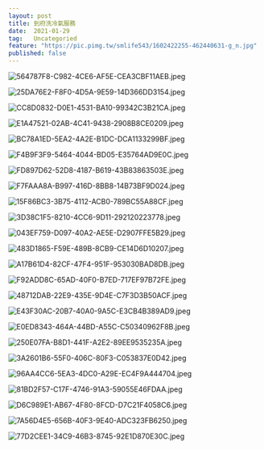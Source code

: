 ```yaml
---
layout: post
title: 到府洗冷氣服務
date:  2021-01-29
tag:   Uncategoried
feature: "https://pic.pimg.tw/smlife543/1602422255-462440631-g_n.jpg"
published: false 
---
```

<p><img alt="564787F8-C982-4CE6-AF5E-CEA3CBF11AEB.jpeg" src="https://pic.pimg.tw/smlife543/1602422255-462440631-g_n.jpg" title="564787F8-C982-4CE6-AF5E-CEA3CBF11AEB.jpeg"></p>

<p><img alt="25DA76E2-F8F0-4D5A-9E59-14D366DD3154.jpeg" src="https://pic.pimg.tw/smlife543/1602422256-3505201888-g_n.jpg" title="25DA76E2-F8F0-4D5A-9E59-14D366DD3154.jpeg"></p>

<p><img alt="CC8D0832-D0E1-4531-BA10-99342C3B21CA.jpeg" src="https://pic.pimg.tw/smlife543/1602422262-3981050739-g_n.jpg" title="CC8D0832-D0E1-4531-BA10-99342C3B21CA.jpeg"></p>

<p><img alt="E1A47521-02AB-4C41-9438-2908B8CE0209.jpeg" src="https://pic.pimg.tw/smlife543/1602422263-853941766-g_n.jpg" title="E1A47521-02AB-4C41-9438-2908B8CE0209.jpeg"></p>

<p><img alt="BC78A1ED-5EA2-4A2E-B1DC-DCA1133299BF.jpeg" src="https://pic.pimg.tw/smlife543/1602422268-522824792-g_n.jpg" title="BC78A1ED-5EA2-4A2E-B1DC-DCA1133299BF.jpeg"></p>

<p><img alt="F4B9F3F9-5464-4044-BD05-E35764AD9E0C.jpeg" src="https://pic.pimg.tw/smlife543/1602422269-315455659-g_n.jpg" title="F4B9F3F9-5464-4044-BD05-E35764AD9E0C.jpeg"></p>

<p><img alt="FD897D62-52D8-4187-B619-43B83863503E.jpeg" src="https://pic.pimg.tw/smlife543/1602422275-2729985591-g_n.jpg" title="FD897D62-52D8-4187-B619-43B83863503E.jpeg"></p>

<p><img alt="F7FAAA8A-B997-416D-8BB8-14B73BF9D024.jpeg" src="https://pic.pimg.tw/smlife543/1602422276-4289596811-g_n.jpg" title="F7FAAA8A-B997-416D-8BB8-14B73BF9D024.jpeg"></p>

<p><img alt="15F86BC3-3B75-4112-ACB0-789BC55A88CF.jpeg" src="https://pic.pimg.tw/smlife543/1602422279-2625089603-g_n.jpg" title="15F86BC3-3B75-4112-ACB0-789BC55A88CF.jpeg"></p>

<p><img alt="3D38C1F5-8210-4CC6-9D11-292120223778.jpeg" src="https://pic.pimg.tw/smlife543/1602422281-683878139-g_n.jpg" title="3D38C1F5-8210-4CC6-9D11-292120223778.jpeg"></p>

<p><img alt="043EF759-D097-40A2-AE5E-D2907FFE5B29.jpeg" src="https://pic.pimg.tw/smlife543/1602422283-2432023947-g_n.jpg" title="043EF759-D097-40A2-AE5E-D2907FFE5B29.jpeg"></p>

<p><img alt="483D1865-F59E-489B-8CB9-CE14D6D10207.jpeg" src="https://pic.pimg.tw/smlife543/1602422287-470529282-g_n.jpg" title="483D1865-F59E-489B-8CB9-CE14D6D10207.jpeg"></p>

<p><img alt="A17B61D4-82CF-47F4-951F-953030BAD8DB.jpeg" src="https://pic.pimg.tw/smlife543/1602422288-12924562-g_n.jpg" title="A17B61D4-82CF-47F4-951F-953030BAD8DB.jpeg"></p>

<p><img alt="F92ADD8C-65AD-40F0-B7ED-717EF97B72FE.jpeg" src="https://pic.pimg.tw/smlife543/1602422293-4175520815-g_n.jpg" title="F92ADD8C-65AD-40F0-B7ED-717EF97B72FE.jpeg"></p>

<p><img alt="48712DAB-22E9-435E-9D4E-C7F3D3B50ACF.jpeg" src="https://pic.pimg.tw/smlife543/1602422295-3449306619-g_n.jpg" title="48712DAB-22E9-435E-9D4E-C7F3D3B50ACF.jpeg"></p>

<p><img alt="E43F30AC-20B7-40A0-9A5C-E3CB4B389AD9.jpeg" src="https://pic.pimg.tw/smlife543/1602422300-1125745128-g_n.jpg" title="E43F30AC-20B7-40A0-9A5C-E3CB4B389AD9.jpeg"></p>

<p><img alt="E0ED8343-464A-44BD-A55C-C50340962F8B.jpeg" src="https://pic.pimg.tw/smlife543/1602422301-2404808473-g_n.jpg" title="E0ED8343-464A-44BD-A55C-C50340962F8B.jpeg"></p>

<p><img alt="250E07FA-B8D1-441F-A2E2-89EE9535235A.jpeg" src="https://pic.pimg.tw/smlife543/1602422306-2740220574-g_n.jpg" title="250E07FA-B8D1-441F-A2E2-89EE9535235A.jpeg"></p>

<p><img alt="3A2601B6-55F0-406C-80F3-C053837E0D42.jpeg" src="https://pic.pimg.tw/smlife543/1602422308-818979118-g_n.jpg" title="3A2601B6-55F0-406C-80F3-C053837E0D42.jpeg"></p>

<p><img alt="96AA4CC6-5EA3-4DC0-A29E-EC4F9A444704.jpeg" src="https://pic.pimg.tw/smlife543/1602422313-3352100211-g_n.jpg" title="96AA4CC6-5EA3-4DC0-A29E-EC4F9A444704.jpeg"></p>

<p><img alt="81BD2F57-C17F-4746-91A3-59055E46FDAA.jpeg" src="https://pic.pimg.tw/smlife543/1602422314-3667027708-g_n.jpg" title="81BD2F57-C17F-4746-91A3-59055E46FDAA.jpeg"></p>

<p><img alt="D6C989E1-AB67-4F80-8FCD-D7C21F4058C6.jpeg" src="https://pic.pimg.tw/smlife543/1602422318-4236206883-g_n.jpg" title="D6C989E1-AB67-4F80-8FCD-D7C21F4058C6.jpeg"></p>

<p><img alt="7A56D4E5-656B-40F3-9E40-ADC323FB6250.jpeg" src="https://pic.pimg.tw/smlife543/1602422331-3281577166-g_n.jpg" title="7A56D4E5-656B-40F3-9E40-ADC323FB6250.jpeg"></p>

<p><img alt="77D2CEE1-34C9-46B3-8745-92E1D870E30C.jpeg" src="https://pic.pimg.tw/smlife543/1602422346-608655712-g_n.jpg" title="77D2CEE1-34C9-46B3-8745-92E1D870E30C.jpeg"></p>

